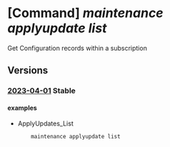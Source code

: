 # [Command] _maintenance applyupdate list_

Get Configuration records within a subscription

## Versions

### [2023-04-01](/Resources/mgmt-plane/L3N1YnNjcmlwdGlvbnMve30vcHJvdmlkZXJzL21pY3Jvc29mdC5tYWludGVuYW5jZS9hcHBseXVwZGF0ZXM=/2023-04-01.xml) **Stable**

<!-- mgmt-plane /subscriptions/{}/providers/microsoft.maintenance/applyupdates 2023-04-01 -->

#### examples

- ApplyUpdates_List
    ```bash
        maintenance applyupdate list
    ```
